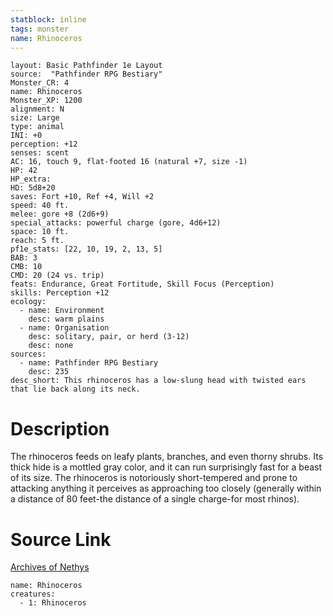 ```yaml
---
statblock: inline
tags: monster
name: Rhinoceros
---
```

```statblock
layout: Basic Pathfinder 1e Layout
source:  "Pathfinder RPG Bestiary"
Monster_CR: 4
name: Rhinoceros
Monster_XP: 1200
alignment: N
size: Large
type: animal
INI: +0
perception: +12
senses: scent
AC: 16, touch 9, flat-footed 16 (natural +7, size -1)
HP: 42
HP_extra: 
HD: 5d8+20
saves: Fort +10, Ref +4, Will +2
speed: 40 ft.
melee: gore +8 (2d6+9)
special_attacks: powerful charge (gore, 4d6+12)
space: 10 ft.
reach: 5 ft.
pf1e_stats: [22, 10, 19, 2, 13, 5]
BAB: 3
CMB: 10
CMD: 20 (24 vs. trip)
feats: Endurance, Great Fortitude, Skill Focus (Perception)
skills: Perception +12
ecology:
  - name: Environment
    desc: warm plains
  - name: Organisation
    desc: solitary, pair, or herd (3-12)
    desc: none
sources:
  - name: Pathfinder RPG Bestiary
    desc: 235
desc_short: This rhinoceros has a low-slung head with twisted ears that lie back along its neck.
```
# Description
The rhinoceros feeds on leafy plants, branches, and even thorny shrubs. Its thick hide is a mottled gray color, and it can run surprisingly fast for a beast of its size. The rhinoceros is notoriously short-tempered and prone to attacking anything it perceives as approaching too closely (generally within a distance of 80 feet-the distance of a single charge-for most rhinos).
# Source Link
[Archives of Nethys](https://aonprd.com/MonsterDisplay.aspx?ItemName=Rhinoceros)
```encounter-table
name: Rhinoceros
creatures:
  - 1: Rhinoceros
```
